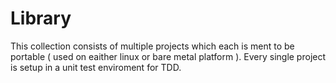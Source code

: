 # Library

This collection consists of multiple projects which each is ment to be portable ( used on eaither linux or bare metal platform ).
Every single project is setup in a unit test enviroment for TDD.

